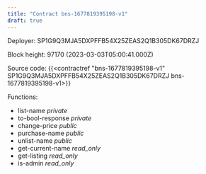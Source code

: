 ```yaml
---
title: "Contract bns-1677819395198-v1"
draft: true
---
```

Deployer: SP1G9Q3MJA5DXPFFB54X25ZEAS2Q1B305DK67DRZJ


 



Block height: 97170 (2023-03-03T05:00:41.000Z)

Source code: {{<contractref "bns-1677819395198-v1" SP1G9Q3MJA5DXPFFB54X25ZEAS2Q1B305DK67DRZJ bns-1677819395198-v1>}}

Functions:

* list-name _private_
* to-bool-response _private_
* change-price _public_
* purchase-name _public_
* unlist-name _public_
* get-current-name _read_only_
* get-listing _read_only_
* is-admin _read_only_
